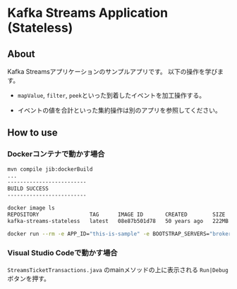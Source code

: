# Kafka Streams Application (Stateless)

## About

Kafka Streamsアプリケーションのサンプルアプリです。
以下の操作を学びます。

* `mapValue`, `filter`, `peek`といった到着したイベントを加工操作する。

* イベントの値を合計といった集約操作は別のアプリを参照してください。

## How to use

### Dockerコンテナで動かす場合

```bash
mvn compile jib:dockerBuild
...
-------------------------
BUILD SUCCESS
-------------------------

docker image ls
REPOSITORY                TAG      IMAGE ID       CREATED        SIZE
kafka-streams-stateless   latest   08e87b501d78   50 years ago   222MB

docker run --rm -e APP_ID="this-is-sample" -e BOOTSTRAP_SERVERS="broker:9092" kafka-streams-stateless
```

### Visual Studio Codeで動かす場合

`StreamsTicketTransactions.java` のmainメソッドの上に表示される `Run|Debug` ボタンを押す。
